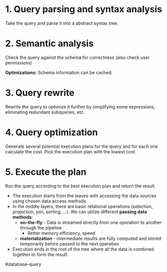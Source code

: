 # 1. Query parsing and syntax analysis
Take the query and parse it into a abstract syntax tree.

# 2. Semantic analysis
Check the query against the schema for correctness (also check user permissions)

**Optimizations:** Schema information can be cached.

# 3. Query rewrite
Rewrite the query to optimize it further by simplifying some expressions, eliminating redundant subqueries, etc.


# 4. Query optimization
Generate several potential execution plans for the query and for each one calculate the cost. Pick the execution plan with the lowest cost.

# 5. Execute the plan
Run the query according to the best execution plan and return the result.

- The execution starts from the leaves with accessing the data sources using chosen data access methods
- In the middle layers, there are basic relational operations (selection, projection, join, sorting, ...). We can utilize different **passing data methods**:
	- **on-the-fly** - Data is streamed directly from one operation to another through the pipeline
		- Better memory efficiency, speed
	- **materialization** - intermediate results are fully computed and stored temporarily before passed to the next operation
- Execution ends in the root of the tree where all the data is combined together to form the result.

#database-query